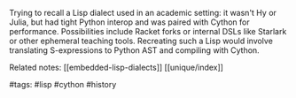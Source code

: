 Trying to recall a Lisp dialect used in an academic setting: it wasn't Hy or Julia, but had tight Python interop and was paired with Cython for performance. Possibilities include Racket forks or internal DSLs like Starlark or other ephemeral teaching tools. Recreating such a Lisp would involve translating S-expressions to Python AST and compiling with Cython.

Related notes: [[embedded-lisp-dialects]] [[unique/index]]

#tags: #lisp #cython #history

